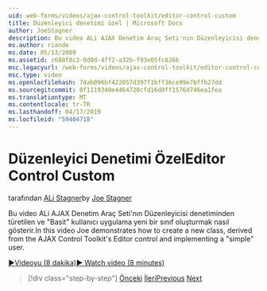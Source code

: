 ```yaml
---
uid: web-forms/videos/ajax-control-toolkit/editor-control-custom
title: Düzenleyici denetimi özel | Microsoft Docs
author: JoeStagner
description: Bu video ALi AJAX Denetim Araç Seti'nın Düzenleyicisi denetiminden türetilen ve "Basit" kullanıcı uygulama yeni bir sınıf oluşturmak nasıl gösterir.
ms.author: riande
ms.date: 05/13/2009
ms.assetid: c688f8c3-0d0d-4ff2-a32b-f93e05fc826b
msc.legacyurl: /web-forms/videos/ajax-control-toolkit/editor-control-custom
msc.type: video
ms.openlocfilehash: 74ab096bf422057d397f1bff36ce99e7bffb27dd
ms.sourcegitcommit: 0f1119340e4464720cfd16d0ff15764746ea1fea
ms.translationtype: MT
ms.contentlocale: tr-TR
ms.lasthandoff: 04/17/2019
ms.locfileid: "59404718"
---
```

# <a name="editor-control-custom"></a><span data-ttu-id="f7de5-103">Düzenleyici Denetimi Özel</span><span class="sxs-lookup"><span data-stu-id="f7de5-103">Editor Control Custom</span></span>

<span data-ttu-id="f7de5-104">tarafından [ALi Stagner](https://github.com/JoeStagner)</span><span class="sxs-lookup"><span data-stu-id="f7de5-104">by [Joe Stagner](https://github.com/JoeStagner)</span></span>

<span data-ttu-id="f7de5-105">Bu video ALi AJAX Denetim Araç Seti'nın Düzenleyicisi denetiminden türetilen ve "Basit" kullanıcı uygulama yeni bir sınıf oluşturmak nasıl gösterir.</span><span class="sxs-lookup"><span data-stu-id="f7de5-105">In this video Joe demonstrates how to create a new class, derived from the AJAX Control Toolkit's Editor control and implementing a "simple" user.</span></span>

[<span data-ttu-id="f7de5-106">&#9654;Videoyu (8 dakika)</span><span class="sxs-lookup"><span data-stu-id="f7de5-106">&#9654; Watch video (8 minutes)</span></span>](https://channel9.msdn.com/Blogs/ASP-NET-Site-Videos/editor-control-custom)

> [!div class="step-by-step"]
> <span data-ttu-id="f7de5-107">[Önceki](editor-control.md)
> [İleri](create-a-new-custom-extender.md)</span><span class="sxs-lookup"><span data-stu-id="f7de5-107">[Previous](editor-control.md)
[Next](create-a-new-custom-extender.md)</span></span>
